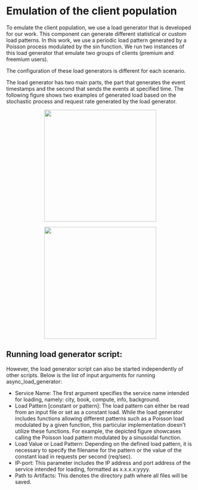# Emulation of the client population

To emulate the client population, we use a load generator that is developed for our work. This component can generate different statistical or custom load patterns. 
In this work, we use a periodic load pattern generated by a Poisson process modulated by the sin function. We run two instances of this load generator that emulate two groups of clients 
(premium and freemium users).

The configuration of these load generators is different for each scenario.  

The load generator has two main parts, the part that generates the event timestamps and the second that sends the events at specified time. The following figure shows two examples of generated 
load based on the stochastic process and request rate generated by the load generator. 


<div class="parentFigureStyle" align="center">
<figure class="figurestyle"><img src="https://github.com/foroughsh/online_policy_adaptation_using_rollout/blob/main/documentation/images/fre_load.png" width="300">
</figure>
<figure class="figurestyle"><img src="https://github.com/foroughsh/online_policy_adaptation_using_rollout/blob/main/documentation/images/load_density.png" width="300">
</figure>
</div>

## Running load generator script:
However, the load generator script can also be started independently of other scripts. Below is the list of input arguments for running async_load_generator:

* Service Name: The first argument specifies the service name intended for loading, namely: city, book, compute, info, background.
* Load Pattern [constant or pattern]: The load pattern can either be read from an input file or set as a constant load. While the load generator includes functions allowing different patterns such as a Poisson load modulated by a given function, this particular implementation doesn't utilize these functions. For example, the depicted figure showcases calling the Poisson load pattern modulated by a sinusoidal function.
* Load Value or Load Pattern: Depending on the defined load pattern, it is necessary to specify the filename for the pattern or the value of the constant load in requests per second (req/sec).
* IP-port: This parameter includes the IP address and port address of the service intended for loading, formatted as x.x.x.x:yyyy.
* Path to Artifacts: This denotes the directory path where all files will be saved.
